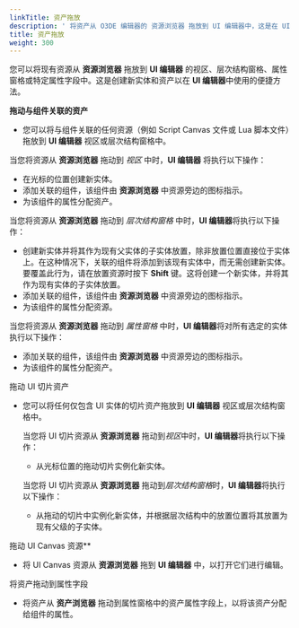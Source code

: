 ```yaml
---
linkTitle: 资产拖放
description: ' 将资产从 O3DE 编辑器的 资源浏览器 拖放到 UI 编辑器中，这是在 UI 编辑器中创建新实体和资源的便捷方式。 '
title: 资产拖放
weight: 300
---
```


您可以将现有资源从 **资源浏览器** 拖放到 **UI 编辑器** 的视区、层次结构窗格、属性窗格或特定属性字段中。这是创建新实体和资产以在 **UI 编辑器**中使用的便捷方法。

**拖动与组件关联的资产**
+ 您可以将与组件关联的任何资源（例如 Script Canvas 文件或 Lua 脚本文件）拖放到 **UI 编辑器** 视区或层次结构窗格中。

当您将资源从 **资源浏览器** 拖动到 *视区* 中时，**UI 编辑器** 将执行以下操作：
  + 在光标的位置创建新实体。
  + 添加关联的组件，该组件由 **资源浏览器** 中资源旁边的图标指示。
  + 为该组件的属性分配资产。

  当您将资源从 **资源浏览器** 拖动到 *层次结构窗格* 中时，**UI 编辑器**将执行以下操作：
  + 创建新实体并将其作为现有父实体的子实体放置，除非放置位置直接位于实体上。在这种情况下，关联的组件将添加到该现有实体中，而无需创建新实体。要覆盖此行为，请在放置资源时按下 **Shift** 键。这将创建一个新实体，并将其作为现有实体的子实体放置。
  + 添加关联的组件，该组件由 **资源浏览器** 中资源旁边的图标指示。
  + 为该组件的属性分配资源。

当您将资源从 **资源浏览器** 拖动到 *属性窗格* 中时，**UI 编辑器**将对所有选定的实体执行以下操作：
  + 添加关联的组件，该组件由 **资源浏览器** 中资源旁边的图标指示。
  + 为该组件的属性分配资产。

拖动 UI 切片资产
+ 您可以将任何仅包含 UI 实体的切片资产拖放到 **UI 编辑器** 视区或层次结构窗格中。

  当您将 UI 切片资源从 **资源浏览器** 拖动到*视区*中时，**UI 编辑器**将执行以下操作：
  + 从光标位置的拖动切片实例化新实体。

  当您将 UI 切片资源从 **资源浏览器** 拖动到*层次结构窗格*时，**UI 编辑器**将执行以下操作：
  + 从拖动的切片中实例化新实体，并根据层次结构中的放置位置将其放置为现有父级的子实体。

拖动 UI Canvas 资源**
+ 将 UI Canvas 资源从 **资源浏览器** 拖到 **UI 编辑器** 中，以打开它们进行编辑。

将资产拖动到属性字段
+ 将资产从 **资产浏览器** 拖动到属性窗格中的资产属性字段上，以将该资产分配给组件的属性。
